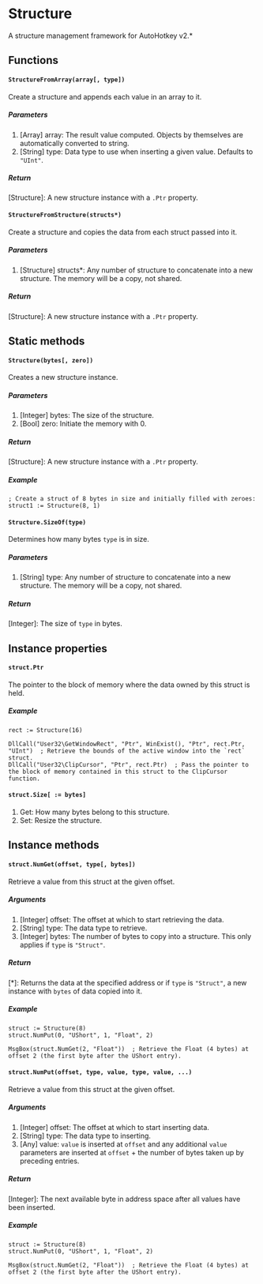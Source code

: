 # Structure

A structure management framework for AutoHotkey v2.*

## Functions

#### `StructureFromArray(array[, type])`
Create a structure and appends each value in an array to it.

##### Parameters
1. [Array] array: The result value computed. Objects by themselves are automatically converted to string.
2. [String] type: Data type to use when inserting a given value. Defaults to `"UInt"`.

##### Return
[Structure]: A new structure instance with a `.Ptr` property.

#### `StructureFromStructure(structs*)`
Create a structure and copies the data from each struct passed into it.

##### Parameters
1. [Structure] structs*: Any number of structure to concatenate into a new structure. The memory will be a copy, not shared.

##### Return
[Structure]: A new structure instance with a `.Ptr` property.

## Static methods

#### `Structure(bytes[, zero])`
Creates a new structure instance.

##### Parameters
1. [Integer] bytes: The size of the structure.
1. [Bool] zero: Initiate the memory with 0.

##### Return
[Structure]: A new structure instance with a `.Ptr` property.

##### Example
```autohotkey
; Create a struct of 8 bytes in size and initially filled with zeroes:
struct1 := Structure(8, 1) 
```

#### `Structure.SizeOf(type)`
Determines how many bytes `type` is in size.

##### Parameters
1. [String] type: Any number of structure to concatenate into a new structure. The memory will be a copy, not shared.

##### Return
[Integer]: The size of `type` in bytes.

## Instance properties

#### `struct.Ptr`
The pointer to the block of memory where the data owned by this struct is held.

##### Example
```autohotkey
rect := Structure(16)

DllCall("User32\GetWindowRect", "Ptr", WinExist(), "Ptr", rect.Ptr, "UInt")  ; Retrieve the bounds of the active window into the `rect` struct.
DllCall("User32\ClipCursor", "Ptr", rect.Ptr)  ; Pass the pointer to the block of memory contained in this struct to the ClipCursor function.
```

#### `struct.Size[ := bytes]`
1. Get: How many bytes belong to this structure.
2. Set: Resize the structure.

## Instance methods

#### `struct.NumGet(offset, type[, bytes])`
Retrieve a value from this struct at the given offset.

##### Arguments
1. [Integer] offset: The offset at which to start retrieving the data.
2. [String] type: The data type to retrieve.
3. [Integer] bytes: The number of bytes to copy into a structure. This only applies if `type` is `"Struct"`.

##### Return
[*]: Returns the data at the specified address or if `type` is `"Struct"`, a new instance with `bytes` of data copied into it.

##### Example
```autohotkey
struct := Structure(8)
struct.NumPut(0, "UShort", 1, "Float", 2)

MsgBox(struct.NumGet(2, "Float"))  ; Retrieve the Float (4 bytes) at offset 2 (the first byte after the UShort entry).
```

#### `struct.NumPut(offset, type, value, type, value, ...)`
Retrieve a value from this struct at the given offset.

##### Arguments
1. [Integer] offset: The offset at which to start inserting data.
2. [String] type: The data type to inserting.
3. [Any] value: `value` is inserted at `offset` and any additional `value` parameters are inserted at `offset` + the number of bytes taken up by preceding entries.

##### Return
[Integer]: The next available byte in address space after all values have been inserted.

##### Example
```autohotkey
struct := Structure(8)
struct.NumPut(0, "UShort", 1, "Float", 2)

MsgBox(struct.NumGet(2, "Float"))  ; Retrieve the Float (4 bytes) at offset 2 (the first byte after the UShort entry).
```
